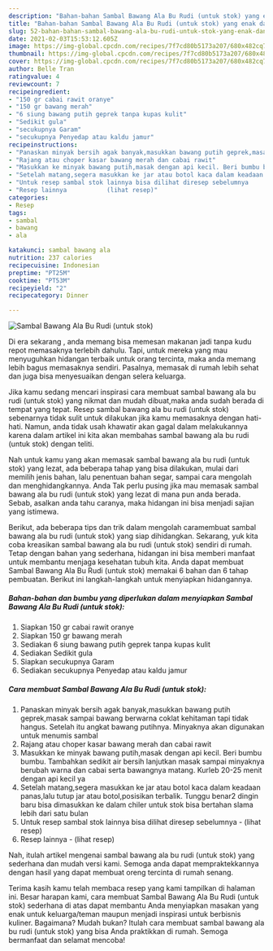```yaml
---
description: "Bahan-bahan Sambal Bawang Ala Bu Rudi (untuk stok) yang enak dan Mudah Dibuat"
title: "Bahan-bahan Sambal Bawang Ala Bu Rudi (untuk stok) yang enak dan Mudah Dibuat"
slug: 52-bahan-bahan-sambal-bawang-ala-bu-rudi-untuk-stok-yang-enak-dan-mudah-dibuat
date: 2021-02-03T15:53:12.605Z
image: https://img-global.cpcdn.com/recipes/7f7cd80b5173a207/680x482cq70/sambal-bawang-ala-bu-rudi-untuk-stok-foto-resep-utama.jpg
thumbnail: https://img-global.cpcdn.com/recipes/7f7cd80b5173a207/680x482cq70/sambal-bawang-ala-bu-rudi-untuk-stok-foto-resep-utama.jpg
cover: https://img-global.cpcdn.com/recipes/7f7cd80b5173a207/680x482cq70/sambal-bawang-ala-bu-rudi-untuk-stok-foto-resep-utama.jpg
author: Belle Tran
ratingvalue: 4
reviewcount: 7
recipeingredient:
- "150 gr cabai rawit oranye"
- "150 gr bawang merah"
- "6 siung bawang putih geprek tanpa kupas kulit"
- "Sedikit gula"
- "secukupnya Garam"
- "secukupnya Penyedap atau kaldu jamur"
recipeinstructions:
- "Panaskan minyak bersih agak banyak,masukkan bawang putih geprek,masak sampai bawang berwarna coklat kehitaman tapi tidak hangus. Setelah itu angkat bawang putihnya. Minyaknya akan digunakan untuk menumis sambal"
- "Rajang atau choper kasar bawang merah dan cabai rawit"
- "Masukkan ke minyak bawang putih,masak dengan api kecil. Beri bumbu bumbu. Tambahkan sedikit air bersih lanjutkan masak sampai minyaknya berubah warna dan cabai serta bawangnya matang. Kurleb 20-25 menit dengan api kecil ya"
- "Setelah matang,segera masukkan ke jar atau botol kaca dalam keadaan panas,lalu tutup jar atau botol,posisikan terbalik. Tunggu benar2 dingin baru bisa dimasukkan ke dalam chiler untuk stok bisa bertahan slama lebih dari satu bulan"
- "Untuk resep sambal stok lainnya bisa dilihat diresep sebelumnya           (lihat resep)"
- "Resep lainnya           (lihat resep)"
categories:
- Resep
tags:
- sambal
- bawang
- ala

katakunci: sambal bawang ala 
nutrition: 237 calories
recipecuisine: Indonesian
preptime: "PT25M"
cooktime: "PT53M"
recipeyield: "2"
recipecategory: Dinner

---
```



![Sambal Bawang Ala Bu Rudi (untuk stok)](https://img-global.cpcdn.com/recipes/7f7cd80b5173a207/680x482cq70/sambal-bawang-ala-bu-rudi-untuk-stok-foto-resep-utama.jpg)

Di era  sekarang , anda memang bisa memesan makanan jadi tanpa kudu repot memasaknya terlebih dahulu. Tapi, untuk mereka yang mau menyuguhkan hidangan terbaik untuk orang tercinta, maka anda memang lebih bagus memasaknya sendiri. Pasalnya, memasak di rumah lebih sehat dan juga bisa menyesuaikan dengan selera keluarga.

Jika kamu sedang mencari inspirasi cara membuat sambal bawang ala bu rudi (untuk stok) yang nikmat dan mudah dibuat,maka anda sudah berada di tempat yang tepat. Resep sambal bawang ala bu rudi (untuk stok)  sebenarnya tidak sulit untuk dilakukan jika kamu memasaknya dengan hati-hati. Namun, anda tidak usah khawatir akan gagal dalam melakukannya 
karena dalam artikel ini kita akan membahas sambal bawang ala bu rudi (untuk stok) dengan teliti.  



Nah untuk kamu yang akan memasak sambal bawang ala bu rudi (untuk stok) yang lezat, ada beberapa tahap yang bisa dilakukan, mulai dari memilih jenis bahan, lalu penentuan bahan segar, sampai cara mengolah dan menghidangkannya. Anda Tak perlu pusing jika mau memasak sambal bawang ala bu rudi (untuk stok) yang lezat di mana pun anda berada. Sebab, asalkan anda  tahu caranya, maka hidangan ini bisa menjadi sajian yang istimewa.

Berikut, ada beberapa tips dan trik dalam mengolah caramembuat sambal bawang ala bu rudi (untuk stok) yang siap dihidangkan. Sekarang, yuk kita coba kreasikan sambal bawang ala bu rudi (untuk stok) sendiri di rumah. Tetap dengan bahan yang sederhana, hidangan ini bisa memberi manfaat untuk membantu menjaga kesehatan tubuh kita. Anda dapat membuat Sambal Bawang Ala Bu Rudi (untuk stok) memakai 6 bahan dan 6 tahap pembuatan. Berikut ini langkah-langkah untuk menyiapkan hidangannya.

<!--inarticleads1-->

##### Bahan-bahan dan bumbu yang diperlukan dalam menyiapkan Sambal Bawang Ala Bu Rudi (untuk stok):

1. Siapkan 150 gr cabai rawit oranye
1. Siapkan 150 gr bawang merah
1. Sediakan 6 siung bawang putih geprek tanpa kupas kulit
1. Sediakan Sedikit gula
1. Siapkan secukupnya Garam
1. Sediakan secukupnya Penyedap atau kaldu jamur




<!--inarticleads2-->

##### Cara membuat Sambal Bawang Ala Bu Rudi (untuk stok):

1. Panaskan minyak bersih agak banyak,masukkan bawang putih geprek,masak sampai bawang berwarna coklat kehitaman tapi tidak hangus. Setelah itu angkat bawang putihnya. Minyaknya akan digunakan untuk menumis sambal
1. Rajang atau choper kasar bawang merah dan cabai rawit
1. Masukkan ke minyak bawang putih,masak dengan api kecil. Beri bumbu bumbu. Tambahkan sedikit air bersih lanjutkan masak sampai minyaknya berubah warna dan cabai serta bawangnya matang. Kurleb 20-25 menit dengan api kecil ya
1. Setelah matang,segera masukkan ke jar atau botol kaca dalam keadaan panas,lalu tutup jar atau botol,posisikan terbalik. Tunggu benar2 dingin baru bisa dimasukkan ke dalam chiler untuk stok bisa bertahan slama lebih dari satu bulan
1. Untuk resep sambal stok lainnya bisa dilihat diresep sebelumnya -           (lihat resep)
1. Resep lainnya -           (lihat resep)




Nah, itulah artikel mengenai  sambal bawang ala bu rudi (untuk stok)  yang sederhana dan mudah versi kami. Semoga anda dapat mempraktekkannya dengan hasil yang dapat membuat oreng tercinta di rumah senang. 

Terima kasih kamu telah membaca resep yang kami tampilkan di halaman ini. Besar harapan kami, cara membuat  Sambal Bawang Ala Bu Rudi (untuk stok) sederhana di atas dapat membantu Anda menyiapkan masakan yang enak untuk keluarga/teman maupun menjadi inspirasi untuk berbisnis kuliner. Bagaimana? Mudah bukan? Itulah cara membuat sambal bawang ala bu rudi (untuk stok) yang bisa Anda praktikkan di rumah. Semoga bermanfaat dan selamat mencoba!

